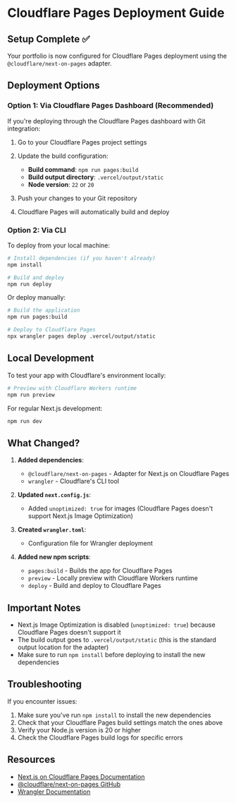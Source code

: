 # Cloudflare Pages Deployment Guide

## Setup Complete ✅

Your portfolio is now configured for Cloudflare Pages deployment using the `@cloudflare/next-on-pages` adapter.

## Deployment Options

### Option 1: Via Cloudflare Pages Dashboard (Recommended)

If you're deploying through the Cloudflare Pages dashboard with Git integration:

1. Go to your Cloudflare Pages project settings
2. Update the build configuration:
   - **Build command**: `npm run pages:build`
   - **Build output directory**: `.vercel/output/static`
   - **Node version**: `22` or `20`

3. Push your changes to your Git repository
4. Cloudflare Pages will automatically build and deploy

### Option 2: Via CLI

To deploy from your local machine:

```bash
# Install dependencies (if you haven't already)
npm install

# Build and deploy
npm run deploy
```

Or deploy manually:
```bash
# Build the application
npm run pages:build

# Deploy to Cloudflare Pages
npx wrangler pages deploy .vercel/output/static
```

## Local Development

To test your app with Cloudflare's environment locally:

```bash
# Preview with Cloudflare Workers runtime
npm run preview
```

For regular Next.js development:
```bash
npm run dev
```

## What Changed?

1. **Added dependencies**:
   - `@cloudflare/next-on-pages` - Adapter for Next.js on Cloudflare Pages
   - `wrangler` - Cloudflare's CLI tool

2. **Updated `next.config.js`**:
   - Added `unoptimized: true` for images (Cloudflare Pages doesn't support Next.js Image Optimization)

3. **Created `wrangler.toml`**:
   - Configuration file for Wrangler deployment

4. **Added new npm scripts**:
   - `pages:build` - Builds the app for Cloudflare Pages
   - `preview` - Locally preview with Cloudflare Workers runtime
   - `deploy` - Build and deploy to Cloudflare Pages

## Important Notes

- Next.js Image Optimization is disabled (`unoptimized: true`) because Cloudflare Pages doesn't support it
- The build output goes to `.vercel/output/static` (this is the standard output location for the adapter)
- Make sure to run `npm install` before deploying to install the new dependencies

## Troubleshooting

If you encounter issues:

1. Make sure you've run `npm install` to install the new dependencies
2. Check that your Cloudflare Pages build settings match the ones above
3. Verify your Node.js version is 20 or higher
4. Check the Cloudflare Pages build logs for specific errors

## Resources

- [Next.js on Cloudflare Pages Documentation](https://developers.cloudflare.com/pages/framework-guides/nextjs/)
- [@cloudflare/next-on-pages GitHub](https://github.com/cloudflare/next-on-pages)
- [Wrangler Documentation](https://developers.cloudflare.com/workers/wrangler/)

